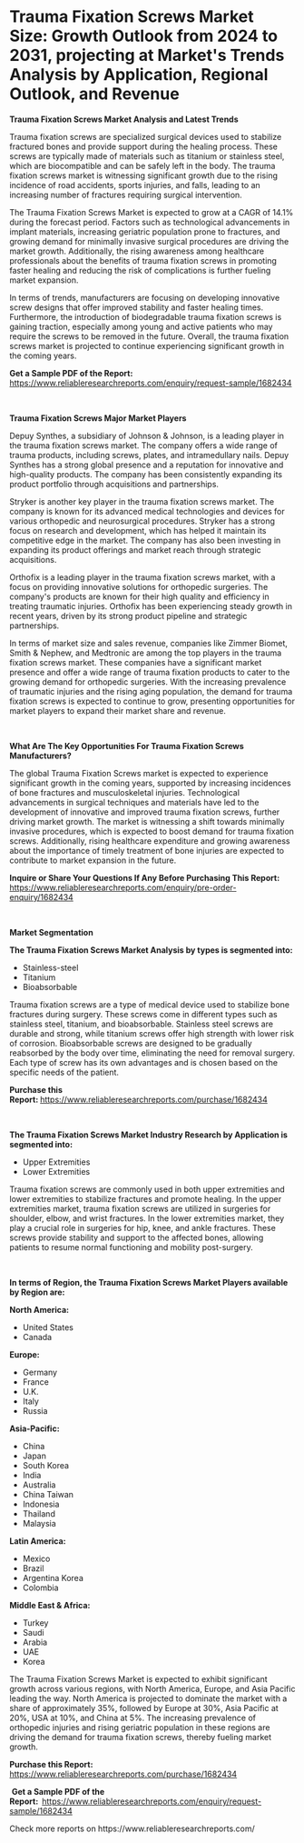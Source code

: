 <p><h1>Trauma Fixation Screws Market Size: Growth Outlook from 2024 to 2031, projecting at Market's Trends Analysis by Application, Regional Outlook, and Revenue</h1></p><p><strong>Trauma Fixation Screws Market Analysis and Latest Trends</strong></p>
<p><p>Trauma fixation screws are specialized surgical devices used to stabilize fractured bones and provide support during the healing process. These screws are typically made of materials such as titanium or stainless steel, which are biocompatible and can be safely left in the body. The trauma fixation screws market is witnessing significant growth due to the rising incidence of road accidents, sports injuries, and falls, leading to an increasing number of fractures requiring surgical intervention.</p><p>The Trauma Fixation Screws Market is expected to grow at a CAGR of 14.1% during the forecast period. Factors such as technological advancements in implant materials, increasing geriatric population prone to fractures, and growing demand for minimally invasive surgical procedures are driving the market growth. Additionally, the rising awareness among healthcare professionals about the benefits of trauma fixation screws in promoting faster healing and reducing the risk of complications is further fueling market expansion.</p><p>In terms of trends, manufacturers are focusing on developing innovative screw designs that offer improved stability and faster healing times. Furthermore, the introduction of biodegradable trauma fixation screws is gaining traction, especially among young and active patients who may require the screws to be removed in the future. Overall, the trauma fixation screws market is projected to continue experiencing significant growth in the coming years.</p></p>
<p><strong>Get a Sample PDF of the Report:&nbsp;</strong> <a href="https://www.reliableresearchreports.com/enquiry/request-sample/1682434">https://www.reliableresearchreports.com/enquiry/request-sample/1682434</a></p>
<p>&nbsp;</p>
<p><strong>Trauma Fixation Screws Major Market Players</strong></p>
<p><p>Depuy Synthes, a subsidiary of Johnson & Johnson, is a leading player in the trauma fixation screws market. The company offers a wide range of trauma products, including screws, plates, and intramedullary nails. Depuy Synthes has a strong global presence and a reputation for innovative and high-quality products. The company has been consistently expanding its product portfolio through acquisitions and partnerships.</p><p>Stryker is another key player in the trauma fixation screws market. The company is known for its advanced medical technologies and devices for various orthopedic and neurosurgical procedures. Stryker has a strong focus on research and development, which has helped it maintain its competitive edge in the market. The company has also been investing in expanding its product offerings and market reach through strategic acquisitions.</p><p>Orthofix is a leading player in the trauma fixation screws market, with a focus on providing innovative solutions for orthopedic surgeries. The company's products are known for their high quality and efficiency in treating traumatic injuries. Orthofix has been experiencing steady growth in recent years, driven by its strong product pipeline and strategic partnerships.</p><p>In terms of market size and sales revenue, companies like Zimmer Biomet, Smith & Nephew, and Medtronic are among the top players in the trauma fixation screws market. These companies have a significant market presence and offer a wide range of trauma fixation products to cater to the growing demand for orthopedic surgeries. With the increasing prevalence of traumatic injuries and the rising aging population, the demand for trauma fixation screws is expected to continue to grow, presenting opportunities for market players to expand their market share and revenue.</p></p>
<p>&nbsp;</p>
<p><strong>What Are The Key Opportunities For Trauma Fixation Screws Manufacturers?</strong></p>
<p><p>The global Trauma Fixation Screws market is expected to experience significant growth in the coming years, supported by increasing incidences of bone fractures and musculoskeletal injuries. Technological advancements in surgical techniques and materials have led to the development of innovative and improved trauma fixation screws, further driving market growth. The market is witnessing a shift towards minimally invasive procedures, which is expected to boost demand for trauma fixation screws. Additionally, rising healthcare expenditure and growing awareness about the importance of timely treatment of bone injuries are expected to contribute to market expansion in the future.</p></p>
<p><strong>Inquire or Share Your Questions If Any Before Purchasing This Report:</strong> <a href="https://www.reliableresearchreports.com/enquiry/pre-order-enquiry/1682434">https://www.reliableresearchreports.com/enquiry/pre-order-enquiry/1682434</a></p>
<p>&nbsp;</p>
<p><strong>Market Segmentation</strong></p>
<p><strong>The Trauma Fixation Screws Market Analysis by types is segmented into:</strong></p>
<p><ul><li>Stainless-steel</li><li>Titanium</li><li>Bioabsorbable</li></ul></p>
<p><p>Trauma fixation screws are a type of medical device used to stabilize bone fractures during surgery. These screws come in different types such as stainless steel, titanium, and bioabsorbable. Stainless steel screws are durable and strong, while titanium screws offer high strength with lower risk of corrosion. Bioabsorbable screws are designed to be gradually reabsorbed by the body over time, eliminating the need for removal surgery. Each type of screw has its own advantages and is chosen based on the specific needs of the patient.</p></p>
<p><strong>Purchase this Report:&nbsp;</strong><a href="https://www.reliableresearchreports.com/purchase/1682434">https://www.reliableresearchreports.com/purchase/1682434</a></p>
<p>&nbsp;</p>
<p><strong>The Trauma Fixation Screws Market Industry Research by Application is segmented into:</strong></p>
<p><ul><li>Upper Extremities</li><li>Lower Extremities</li></ul></p>
<p><p>Trauma fixation screws are commonly used in both upper extremities and lower extremities to stabilize fractures and promote healing. In the upper extremities market, trauma fixation screws are utilized in surgeries for shoulder, elbow, and wrist fractures. In the lower extremities market, they play a crucial role in surgeries for hip, knee, and ankle fractures. These screws provide stability and support to the affected bones, allowing patients to resume normal functioning and mobility post-surgery.</p></p>
<p>&nbsp;</p>
<p><strong>In terms of Region, the Trauma Fixation Screws Market Players available by Region are:</strong></p>
<p>
    <p> <strong> North America: </strong>
        <ul>
            <li>United States</li>
            <li>Canada</li>
        </ul>
        </p> 
    <p> <strong> Europe: </strong>
        <ul>
            <li>Germany</li>
            <li>France</li>
            <li>U.K.</li>
            <li>Italy</li>
            <li>Russia</li>
        </ul>
        </p> 
    <p> <strong> Asia-Pacific: </strong>
        <ul>
            <li>China</li>
            <li>Japan</li>
            <li>South Korea</li>
            <li>India</li>
            <li>Australia</li>
            <li>China Taiwan</li>
            <li>Indonesia</li>
            <li>Thailand</li>
            <li>Malaysia</li>
        </ul>
        </p> 
    <p> <strong> Latin America: </strong>
        <ul>
            <li>Mexico</li>
            <li>Brazil</li>
            <li>Argentina Korea</li>
            <li>Colombia</li>
        </ul>
        </p> 
    <p> <strong> Middle East & Africa: </strong>
        <ul>
            <li>Turkey</li>
            <li>Saudi</li>
            <li>Arabia</li>
            <li>UAE</li>
            <li>Korea</li>
        </ul>
    </p>
    </p>
<p><p>The Trauma Fixation Screws Market is expected to exhibit significant growth across various regions, with North America, Europe, and Asia Pacific leading the way. North America is projected to dominate the market with a share of approximately 35%, followed by Europe at 30%, Asia Pacific at 20%, USA at 10%, and China at 5%. The increasing prevalence of orthopedic injuries and rising geriatric population in these regions are driving the demand for trauma fixation screws, thereby fueling market growth.</p></p>
<p><strong>Purchase this Report: </strong><a href="https://www.reliableresearchreports.com/purchase/1682434">https://www.reliableresearchreports.com/purchase/1682434</a></p>
<p>&nbsp;<strong>Get a Sample PDF of the Report:&nbsp;&nbsp;</strong><a href="https://www.reliableresearchreports.com/enquiry/request-sample/1682434">https://www.reliableresearchreports.com/enquiry/request-sample/1682434</a></p>
<p><strong></strong></p>
<p>Check more reports on https://www.reliableresearchreports.com/</p>